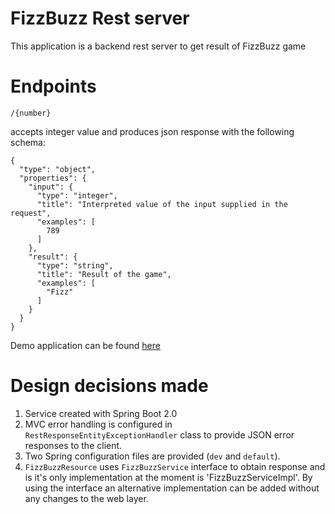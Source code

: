 # FizzBuzz Rest server
This application is a backend rest server to get result of FizzBuzz game

# Endpoints

    /{number}

accepts integer value and produces json response with the following schema:

    {
      "type": "object",
      "properties": {
        "input": {
          "type": "integer",
          "title": "Interpreted value of the input supplied in the request",
          "examples": [
            789
          ]
        },
        "result": {
          "type": "string",
          "title": "Result of the game",
          "examples": [
            "Fizz"
          ]
        }
      }
    }

Demo application can be found [here] 

# Design decisions made
   1) Service created with Spring Boot 2.0
   2) MVC error handling is configured in `RestResponseEntityExceptionHandler` class to provide JSON error responses to the client.
   3) Two Spring configuration files are provided (`dev` and `default`).
   4) `FizzBuzzResource` uses `FizzBuzzService` interface to obtain response and is it's only implementation at the moment is 'FizzBuzzServiceImpl'. By using the interface an alternative implementation can be added without any changes to the web layer.
   


[here]: https://fizz-buzz-backend.herokuapp.com/1
